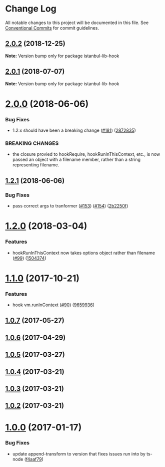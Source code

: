 # Change Log

All notable changes to this project will be documented in this file.
See [Conventional Commits](https://conventionalcommits.org) for commit guidelines.

<a name="2.0.2"></a>
## [2.0.2](https://github.com/istanbuljs/istanbuljs/compare/istanbul-lib-hook@2.0.1...istanbul-lib-hook@2.0.2) (2018-12-25)




**Note:** Version bump only for package istanbul-lib-hook

<a name="2.0.1"></a>
## [2.0.1](https://github.com/istanbuljs/istanbuljs/compare/istanbul-lib-hook@2.0.0...istanbul-lib-hook@2.0.1) (2018-07-07)




**Note:** Version bump only for package istanbul-lib-hook

<a name="2.0.0"></a>
# [2.0.0](https://github.com/istanbuljs/istanbuljs/compare/istanbul-lib-hook@1.2.1...istanbul-lib-hook@2.0.0) (2018-06-06)


### Bug Fixes

* 1.2.x should have been a breaking change ([#181](https://github.com/istanbuljs/istanbuljs/issues/181)) ([2872835](https://github.com/istanbuljs/istanbuljs/commit/2872835))


### BREAKING CHANGES

* the closure provied to hookRequire, hookRunInThisContext, etc., is now passed an object with a filename member, rather than a string representing filename.




<a name="1.2.1"></a>
## [1.2.1](https://github.com/istanbuljs/istanbuljs/compare/istanbul-lib-hook@1.2.0...istanbul-lib-hook@1.2.1) (2018-06-06)


### Bug Fixes

* pass correct args to tranformer ([#153](https://github.com/istanbuljs/istanbuljs/issues/153)) ([#154](https://github.com/istanbuljs/istanbuljs/issues/154)) ([2b2250f](https://github.com/istanbuljs/istanbuljs/commit/2b2250f))




<a name="1.2.0"></a>
# [1.2.0](https://github.com/istanbuljs/istanbuljs/compare/istanbul-lib-hook@1.1.0...istanbul-lib-hook@1.2.0) (2018-03-04)


### Features

* hookRunInThisContext now takes options object rather than filename  ([#99](https://github.com/istanbuljs/istanbuljs/issues/99)) ([1504374](https://github.com/istanbuljs/istanbuljs/commit/1504374))




<a name="1.1.0"></a>
# [1.1.0](https://github.com/istanbuljs/istanbuljs/compare/istanbul-lib-hook@1.0.7...istanbul-lib-hook@1.1.0) (2017-10-21)


### Features

* hook vm.runInContext ([#90](https://github.com/istanbuljs/istanbuljs/issues/90)) ([9659936](https://github.com/istanbuljs/istanbuljs/commit/9659936))




<a name="1.0.7"></a>
## [1.0.7](https://github.com/istanbuljs/istanbuljs/compare/istanbul-lib-hook@1.0.6...istanbul-lib-hook@1.0.7) (2017-05-27)




<a name="1.0.6"></a>
## [1.0.6](https://github.com/istanbuljs/istanbul-lib-hook/compare/istanbul-lib-hook@1.0.5...istanbul-lib-hook@1.0.6) (2017-04-29)




<a name="1.0.5"></a>
## [1.0.5](https://github.com/istanbuljs/istanbul-lib-hook/compare/istanbul-lib-hook@1.0.4...istanbul-lib-hook@1.0.5) (2017-03-27)

<a name="1.0.4"></a>
## [1.0.4](https://github.com/istanbuljs/istanbul-lib-hook/compare/istanbul-lib-hook@1.0.3...istanbul-lib-hook@1.0.4) (2017-03-21)

<a name="1.0.3"></a>
## [1.0.3](https://github.com/istanbuljs/istanbul-lib-hook/compare/istanbul-lib-hook@1.0.2...istanbul-lib-hook@1.0.3) (2017-03-21)

<a name="1.0.2"></a>
## [1.0.2](https://github.com/istanbuljs/istanbul-lib-hook/compare/istanbul-lib-hook@1.0.0...istanbul-lib-hook@1.0.2) (2017-03-21)

<a name="1.0.0"></a>
# [1.0.0](https://github.com/istanbuljs/istanbul-lib-hook/compare/v1.0.0-alpha.3...v1.0.0) (2017-01-17)


### Bug Fixes

* update append-transform to version that fixes issues run into by ts-node ([f4aaf79](https://github.com/istanbuljs/istanbul-lib-hook/commit/f4aaf79))
